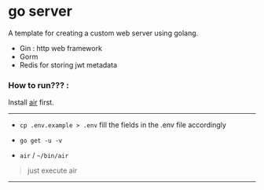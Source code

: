 # go server
A template for creating a custom web server using golang. 

- Gin : http web framework
- Gorm
- Redis for storing jwt metadata

### How to run??? : 
Install [air](https://github.com/cosmtrek/air) first.

-------------

- `cp .env.example > .env`
fill the fields in the .env file accordingly

- `go get -u -v`
 
 - `air` / `~/bin/air` 
 > just execute air

---------